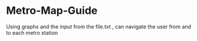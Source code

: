 # Metro-Map-Guide
Using graphs and the input from the file.txt , can navigate the user from and to each metro station
